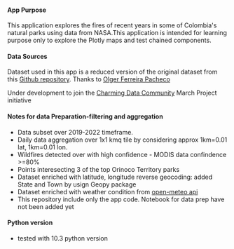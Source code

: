 #### App Purpose
This application explores the fires of recent years in some of Colombia's natural parks using data from NASA.This application is intended for learning purpose only to explore the Plotly maps and test chained components. 
#### Data Sources
Dataset used in this app is a reduced version of the original dataset from this [Github repository](https://github.com/oferreirap/wildfires_data_app/tree/main/Data). Thanks to [Olger Ferreira Pacheco](linkedin.com/in/olgerfp)

Under development to join the [Charming Data Community](https://charming-data.circle.so/c/ai-python-projects/) March Project initiative 

#### Notes for data Preparation-filtering and aggregation
- Data subset over 2019-2022 timeframe.
- Daily data aggregation over 1x1 kmq tile by considering approx 1km=0.01 lat, 1km=0.01 lon.
- Wildfires detected over with high confidence - MODIS data confindence >=80% 
- Points interesecting 3 of the top Orinoco Territory parks
- Dataset enriched with latitude, longitude reverse geocoding: added State and Town by usign Geopy package
- Dataset enriched with weather condition from [open-meteo api](https://open-meteo.com/) 
- This repository include only the app code. Notebook for data prep have not been added yet
#### Python version
- tested with 10.3 python version
